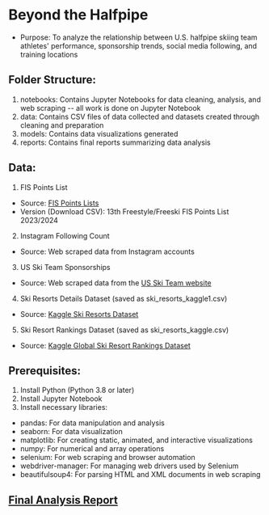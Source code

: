 # Beyond the Halfpipe
* Purpose: To analyze the relationship between U.S. halfpipe skiing team athletes' performance, sponsorship trends, social media following, and training locations

## Folder Structure: 
1. notebooks: Contains Jupyter Notebooks for data cleaning, analysis, and web scraping -- all work is done on Jupyter Notebook
2. data: Contains CSV files of data collected and datasets created through cleaning and preparation
3. models: Contains data visualizations generated
4. reports: Contains final reports summarizing data analysis

## Data: 
1. FIS Points List
  - Source: [FIS Points Lists](https://www.fis-ski.com/DB/freestyle-freeski/freeski/fis-points-lists.html?mi=menu-fis-points)
  - Version (Download CSV): 13th Freestyle/Freeski FIS Points List 2023/2024

2. Instagram Following Count
  - Source: Web scraped data from Instagram accounts

3. US Ski Team Sponsorships
  - Source: Web scraped data from the [US Ski Team website](https://www.usskiandsnowboard.org/)
  
4. Ski Resorts Details Dataset (saved as ski_resorts_kaggle1.csv)
  - Source: [Kaggle Ski Resorts Dataset](https://www.kaggle.com/datasets/ulrikthygepedersen/ski-resorts)

5. Ski Resort Rankings Dataset (saved as ski_resorts_kaggle.csv)
  - Source: [Kaggle Global Ski Resort Rankings Dataset](https://www.kaggle.com/datasets/fhellander/global-ski-resort-rankings-dataset)

## Prerequisites:
1. Install Python (Python 3.8 or later)
2. Install Jupyter Notebook 
3. Install necessary libraries:
  - pandas: For data manipulation and analysis
  - seaborn: For data visualization
  - matplotlib: For creating static, animated, and interactive visualizations
  - numpy: For numerical and array operations
  - selenium: For web scraping and browser automation
  - webdriver-manager: For managing web drivers used by Selenium
  - beautifulsoup4: For parsing HTML and XML documents in web scraping
  
## [Final Analysis Report](https://www.canva.com/design/DAGU4zGElpk/wKc5LEXMjfvl60hEkwiqiw/edit?utm_content=DAGU4zGElpk&utm_campaign=designshare&utm_medium=link2&utm_source=sharebutton)
